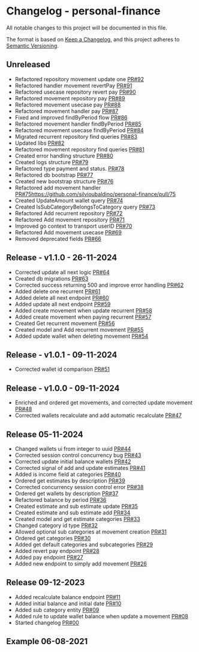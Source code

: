 
# Changelog - personal-finance

All notable changes to this project will be documented in this file.

The format is based on [Keep a Changelog](https://keepachangelog.com/en/1.0.0/), and this project adheres
to [Semantic Versioning](https://semver.org/spec/v2.0.0.html).

## Unreleased

- Refactored repository movement update one [PR#92](https://github.com/silvioubaldino/personal-finance/pull/92)
- Refactored handler movement revertPay [PR#91](https://github.com/silvioubaldino/personal-finance/pull/91)
- Refactored usecase repository revert pay [PR#90](https://github.com/silvioubaldino/personal-finance/pull/90)
- Refactored movement repository pay [PR#89](https://github.com/silvioubaldino/personal-finance/pull/89)
- Refactored movement usecase pay [PR#88](https://github.com/silvioubaldino/personal-finance/pull/88)
- Refactored movement handler pay [PR#87](https://github.com/silvioubaldino/personal-finance/pull/87)
- Fixed and improved findByPeriod flow [PR#86](https://github.com/silvioubaldino/personal-finance/pull/86)
- Refactored movement handler findByPeriod [PR#85](https://github.com/silvioubaldino/personal-finance/pull/85)
- Refactored movement usecase findByPeriod [PR#84](https://github.com/silvioubaldino/personal-finance/pull/84)
- Migrated recurrent repository find queries [PR#83](https://github.com/silvioubaldino/personal-finance/pull/83)
- Updated libs [PR#82](https://github.com/silvioubaldino/personal-finance/pull/82)
- Refactored movement repository find queries [PR#81](https://github.com/silvioubaldino/personal-finance/pull/81)
- Created error handling structure [PR#80](https://github.com/silvioubaldino/personal-finance/pull/80)
- Created logs structure [PR#79](https://github.com/silvioubaldino/personal-finance/pull/79)
- Refactored type payment and status. [PR#78](https://github.com/silvioubaldino/personal-finance/pull/78)
- Refactored db bootstrap [PR#77](https://github.com/silvioubaldino/personal-finance/pull/77)
- Created new bootstrap structure [PR#76](https://github.com/silvioubaldino/personal-finance/pull/76)
- Refactored add movement handler [PR#75]()https://github.com/silvioubaldino/personal-finance/pull/75
- Created UpdateAmount wallet query [PR#74](https://github.com/silvioubaldino/personal-finance/pull/74)
- Created IsSubCategoryBelongsToCategory query [PR#73](https://github.com/silvioubaldino/personal-finance/pull/73)
- Refactored Add recurrent repository [PR#72](https://github.com/silvioubaldino/personal-finance/pull/72)
- Refactored Add movement repository [PR#71](https://github.com/silvioubaldino/personal-finance/pull/71)
- Improved go context to transport userID [PR#70](https://github.com/silvioubaldino/personal-finance/pull/70)
- Refactored Add movement usecase [PR#69](https://github.com/silvioubaldino/personal-finance/pull/69)
- Removed deprecated fields [PR#66](https://github.com/silvioubaldino/personal-finance/pull/66)

## Release - v1.1.0 - 26-11-2024

- Corrected update all next logic [PR#64](https://github.com/silvioubaldino/personal-finance/pull/64) 
- Created db migrations [PR#63](https://github.com/silvioubaldino/personal-finance/pull/63)
- Corrected success returning 500 and improve error handling [PR#62](https://github.com/silvioubaldino/personal-finance/pull/62)
- Added delete one recurrent [PR#61](https://github.com/silvioubaldino/personal-finance/pull/61)
- Added delete all next endpoint [PR#60](https://github.com/silvioubaldino/personal-finance/pull/60)
- Added update all next endpoint [PR#59](https://github.com/silvioubaldino/personal-finance/pull/59)
- Added create movement when update recurrent [PR#58](https://github.com/silvioubaldino/personal-finance/pull/58)
- Added create movement when paying recurrent [PR#57](https://github.com/silvioubaldino/personal-finance/pull/57)
- Created Get recurrent movement [PR#56](https://github.com/silvioubaldino/personal-finance/pull/56)
- Created model and Add recurrent movement [PR#55](https://github.com/silvioubaldino/personal-finance/pull/55)
- Added update wallet when deleting movement [PR#54](https://github.com/silvioubaldino/personal-finance/pull/54)

## Release - v1.0.1 - 09-11-2024

- Corrected wallet id comparison [PR#51](https://github.com/silvioubaldino/personal-finance/pull/51)

## Release - v1.0.0 - 09-11-2024

- Enriched and ordered get movements, and corrected update movement [PR#48](https://github.com/silvioubaldino/personal-finance/pull/48)
- Corrected wallets recalculate and add automatic recalculate [PR#47](https://github.com/silvioubaldino/personal-finance/pull/47)

## Release 05-11-2024

- Changed wallets ui from integer to uuid [PR#44](https://github.com/silvioubaldino/personal-finance/pull/44)
- Corrected session control concurrency bug [PR#43](https://github.com/silvioubaldino/personal-finance/pull/43)
- Corrected update initial balance wallets [PR#42](https://github.com/silvioubaldino/personal-finance/pull/42)
- Corrected signal of add and update estimates [PR#41](https://github.com/silvioubaldino/personal-finance/pull/41)
- Added is income field at categories [PR#40](https://github.com/silvioubaldino/personal-finance/pull/40)
- Ordered get estimates by description [PR#39](https://github.com/silvioubaldino/personal-finance/pull/39)
- Corrected concurrency session control error [PR#38](https://github.com/silvioubaldino/personal-finance/pull/38)
- Ordered get wallets by description [PR#37](https://github.com/silvioubaldino/personal-finance/pull/37)
- Refactored balance by period [PR#36](https://github.com/silvioubaldino/personal-finance/pull/36)
- Created estimate and sub estimate update [PR#35](https://github.com/silvioubaldino/personal-finance/pull/35)
- Created estimate and sub estimate add [PR#34](https://github.com/silvioubaldino/personal-finance/pull/34)
- Created model and get estimate categories [PR#33](https://github.com/silvioubaldino/personal-finance/pull/33)
- Changed category id type [PR#32](https://github.com/silvioubaldino/personal-finance/pull/32)
- Allowed optional sub categories at movement creation [PR#31](https://github.com/silvioubaldino/personal-finance/pull/31)
- Ordered get categories [PR#30](https://github.com/silvioubaldino/personal-finance/pull/30)
- Added get default categories and subcategories [PR#29](https://github.com/silvioubaldino/personal-finance/pull/29)
- Added revert pay endpoint [PR#28](https://github.com/silvioubaldino/personal-finance/pull/28)
- Added pay endpoint [PR#27](https://github.com/silvioubaldino/personal-finance/pull/27)
- Added new endpoint to simply add movement [PR#26](https://github.com/silvioubaldino/personal-finance/pull/26)

## Release 09-12-2023

- Added recalculate balance endpoint [PR#11](https://github.com/silvioubaldino/personal-finance/pull/11)
- Added initial balance and initial date [PR#10](https://github.com/silvioubaldino/personal-finance/pull/10)
- Added sub category entity [PR#09](https://github.com/silvioubaldino/personal-finance/pull/9)
- Added rule to update wallet balance when update a movement [PR#08](https://github.com/silvioubaldino/personal-finance/pull/8)
- Started changelog [PR#00]()

## Example 06-08-2021
